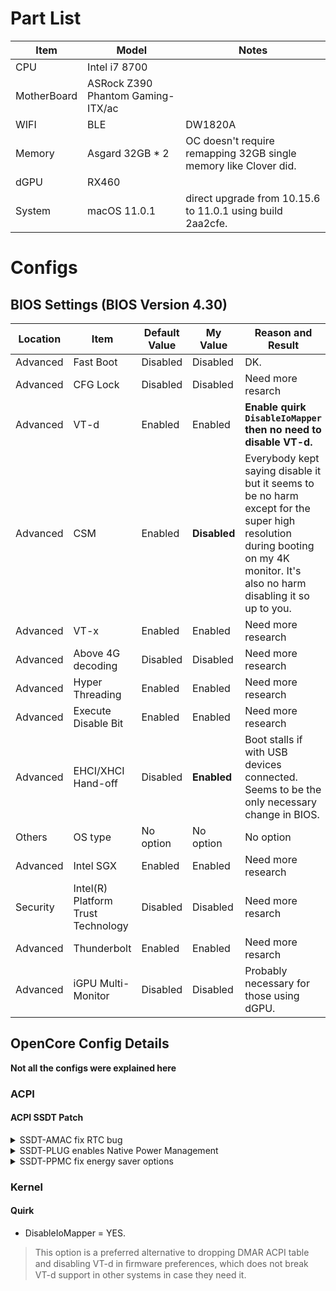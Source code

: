 # Part List
Item | Model | Notes
--- | --- | --- |
CPU | Intel i7 8700 | 
MotherBoard | ASRock Z390 Phantom Gaming-ITX/ac
WIFI | BLE | DW1820A | Apple Watch Auto Unlock Not Working
Memory | Asgard 32GB * 2 | OC doesn't require remapping 32GB single memory like Clover did.
dGPU | RX460 | 
System | macOS 11.0.1 | direct upgrade from 10.15.6 to 11.0.1 using build 2aa2cfe.

# Configs
## BIOS Settings (BIOS Version 4.30)
Location | Item | Default Value | My Value | Reason and Result
--- | --- | --- | --- | ---
Advanced | Fast Boot | Disabled | Disabled | DK.
Advanced | CFG Lock | Disabled | Disabled | Need more resarch
Advanced | VT-d | Enabled | Enabled | **Enable quirk ```DisableIoMapper``` then no need to disable VT-d.**
Advanced | CSM | Enabled | **Disabled** | Everybody kept saying disable it but it seems to be no harm except for the super high resolution during booting on my 4K monitor. It's also no harm disabling it so up to you.
Advanced | VT-x | Enabled | Enabled | Need more research
Advanced | Above 4G decoding | Disabled | Disabled | Need more research
Advanced | Hyper Threading | Enabled | Enabled | Need more research
Advanced | Execute Disable Bit | Enabled | Enabled | Need more research
Advanced | EHCI/XHCI Hand-off | Disabled | **Enabled** | Boot stalls if with USB devices connected. Seems to be the only necessary change in BIOS.
Others | OS type | No option | No option | No option
Advanced | Intel SGX | Enabled | Enabled | Need more research
Security | Intel(R) Platform Trust Technology | Disabled | Disabled | Need more resarch
Advanced | Thunderbolt | Enabled | Enabled | Need more resarch
Advanced | iGPU Multi-Monitor | Disabled | Disabled | Probably necessary for those using dGPU.



## OpenCore Config Details
**Not all the configs were explained here**
### ACPI
#### ACPI SSDT Patch
<details><summary>SSDT-AMAC fix RTC bug</summary>

macOS requires `RTC._STA` to return `0x0F`, meaning RTC enabled. While Asrock BIOS (ASUS and some other compaines too) enabled AWAC and disabled RTC by default (Probably for Windows).  
After reviewing the codes, I replaced the old renaming hotpatch with SSDT-AWAC SSDT patch.
The renaming hot patch replaced the ```If ((STAS == One))``` of `RTC._STA` in DSDT with ```If ((0xFF || 0xFFFF))``` , so the RTC._STA will always return `0x0F`. It might lead to a conflict in the future, since both RTC and AWAC are enabled at the same time.  
If you failed to boot, you may find the renaming method in an older commit, or use ```SSDT-RTC0``` instead.  
Reference: [
FIX for boot hangs after BIOS update (ACPI PATCH)](https://www.tonymacx86.com/threads/fix-for-boot-hangs-after-bios-update-acpi-patch.275091/page-7#post-1972443), [ACPISamples](https://github.com/acidanthera/OpenCorePkg/blob/master/Docs/AcpiSamples)

</details>
<details><summary>SSDT-PLUG enables Native Power Management</summary>

XCPM was said to bring better performance ( or sth blah blah ). At least it's harmless.  
Check status by ```sysctl -n machdep.xcpm.mode```.  1 for enabled.
You might need to change PR00 to CPU0, depending on your MB model. You could query this by ```ioreg -p IODeviceTree -c IOACPIPlatformDevice -k cpu-type -k clock-frequency | egrep name | sed -e 's/ *[-|="<a-z>]//g'```  
You might need to enable Intel SpeedStep in your BIOS. For my MB it's enabled by default.  
Reference: [Fixing Power Management](https://dortania.github.io/OpenCore-Desktop-Guide/post-install/pm.html), [SKL+平台XCPM+HWP完整原生电源管理探究](https://www.misonsky.cn/102.html), [macOS Native CPU/IGPU Power Management](https://www.tonymacx86.com/threads/macos-native-cpu-igpu-power-management.222982/), [SSDT-PLUG.dsl](https://github.com/acidanthera/OpenCorePkg/blob/master/Docs/AcpiSamples/SSDT-PLUG.dsl)

</details>
<details><summary>SSDT-PPMC fix energy saver options</summary>

This SSDT fix seems to be harmless.  
You could verify it by looking into Preferences. You should be able to see 5 options (including power nap) instead of 2.
</details>

### Kernel
#### Quirk
- DisableIoMapper = YES.
>This option is a preferred alternative to dropping DMAR ACPI table and disabling VT-d in ﬁrmware preferences, which does not break VT-d support in other systems in case they need it.
